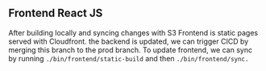 ## Frontend React JS

After building locally and syncing changes with S3 Frontend is static pages served with Cloudfront.
the backend is updated, we can trigger CICD by merging this branch to the prod branch. 
To update frontend, we can sync by running ```./bin/frontend/static-build``` and then ```./bin/frontend/sync.```



